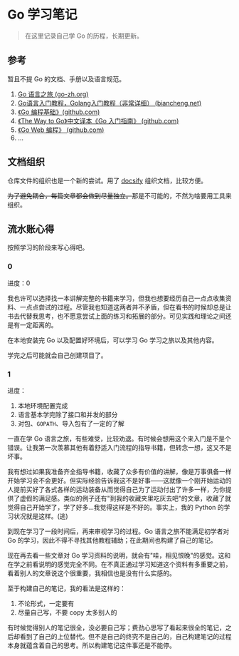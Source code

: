 # Go 学习笔记

> 在这里记录自己学 Go 的历程，长期更新。

## 参考

暂且不提 Go 的文档、手册以及语言规范。

1. [Go 语言之旅 (go-zh.org)](https://tour.go-zh.org/list)
2. [Go语言入门教程，Golang入门教程（非常详细） (biancheng.net)](http://c.biancheng.net/golang/)
3. [《Go 编程基础》(github.com)](https://github.com/unknwon/go-fundamental-programming)
4. [《The Way to Go》中文译本《Go 入门指南》 (github.com)](https://github.com/Unknwon/the-way-to-go_ZH_CN)
5. [《Go Web 编程》 (github.com)](https://github.com/astaxie/build-web-application-with-golang)
6. ...

## 文档组织

仓库文件的组织也是一个新的尝试。用了 [docsify](https://docsify.js.org/#/zh-cn/) 组织文档，比较方便。

~~为了避免耦合，每篇文章都会做到尽量独立。~~那是不可能的，不然为啥要用工具来组织。

## 流水账心得

按照学习的阶段来写心得吧。

### 0

进度：0

我也许可以选择找一本讲解完整的书籍来学习，但我也想要经历自己一点点收集资料、一点点尝试的过程。尽管我也知道这两者并不矛盾，但在看书的时候却总是让书去代替我思考，也不愿意尝试上面的练习和拓展的部分。可见实践和理论之间还是有一定距离的。

在本地安装完 Go 以及配置好环境后，可以学习 Go 学习之旅以及其他内容。

学完之后可能就会自己创建项目了。

### 1

进度：

1. 本地环境配置完成
2. 语言基本学完除了接口和并发的部分
3. 对包、`GOPATH`、导入包有了一定的了解

一直在学 Go 语言之旅，有些难受，比较劝退。有时候会想用这个来入门是不是个错误。让我第一次羡慕其他有着舒适入门流程的指导书籍，但转念一想，这又不是坏事。

我有想过如果我准备齐全指导书籍，收藏了众多有价值的讲解，像是万事俱备一样开始学习会不会更好。但实际经验告诉我这不是好事——这就像一个刚开始运动的人提前买好了各式各样的运动装备从而觉得自己为了运动付出了许多一样，为你提供了虚假的满足感。类似的例子还有"到我的收藏夹里吃灰去吧"的文章，收藏了就觉得自己开始学了，学了好多...我觉得这样是不好的。事实上，我的 Python 的学习状况就是这样。(逃)

到现在学习了一段时间后，再来审视学习的过程。Go 语言之旅不能满足初学者对 Go 的学习，因此不得不寻找其他教程辅助；在此期间也构建了自己的笔记。

现在再去看一些文章对 Go 学习资料的说明，就会有"哇，相见恨晚"的感觉。这和在学之前看说明的感觉完全不同。在不真正通过学习知道这个资料有多重要之前，看着别人的文章说这个很重要，我相信也是没有什么实感的。

至于构建自己的笔记，我的看法是这样的：

1. 不论形式，一定要有
2. 尽量自己写，不要 copy 太多别人的

有时候觉得别人的笔记很全，没必要自己写；费劲心思写了看起来很全的笔记，之后却看到了自己的上位替代。但不是自己的终究不是自己的，自己构建笔记的过程本身就蕴含着自己的思考。所以构建笔记这件事还是不能停。
